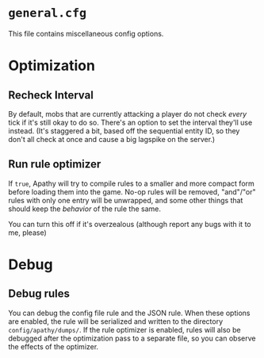 # `general.cfg`

This file contains miscellaneous config options.

# Optimization

## Recheck Interval

By default, mobs that are currently attacking a player do not check *every* tick if it's still okay to do so. There's an option to set the interval they'll use instead. (It's staggered a bit, based off the sequential entity ID, so they don't all check at once and cause a big lagspike on the server.)

## Run rule optimizer

If `true`, Apathy will try to compile rules to a smaller and more compact form before loading them into the game. No-op rules will be removed, "and"/"or" rules with only one entry will be unwrapped, and some other things that should keep the *behavior* of the rule the same.

You can turn this off if it's overzealous (although report any bugs with it to me, please)

# Debug

## Debug rules

You can debug the config file rule and the JSON rule. When these options are enabled, the rule will be serialized and written to the directory `config/apathy/dumps/`. If the rule optimizer is enabled, rules will also be debugged after the optimization pass to a separate file, so you can observe the effects of the optimizer.